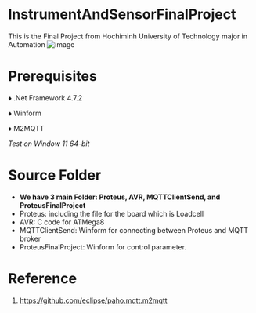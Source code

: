 # InstrumentAndSensorFinalProject
This is the Final Project from Hochiminh University of Technology major in Automation
![image](https://user-images.githubusercontent.com/73213721/147823760-611e824f-92c6-4244-91ba-11b4f41f1167.png)
# Prerequisites
♦ .Net Framework 4.7.2

♦ Winform

♦ M2MQTT

_Test on Window 11 64-bit_

# Source Folder
- **We have 3 main Folder: Proteus, AVR, MQTTClientSend, and ProteusFinalProject**
- Proteus: including the file for the board which is Loadcell
- AVR: C code for ATMega8
- MQTTClientSend: Winform for connecting between Proteus and MQTT broker
- ProteusFinalProject: Winform for control parameter.

# Reference
1. https://github.com/eclipse/paho.mqtt.m2mqtt
